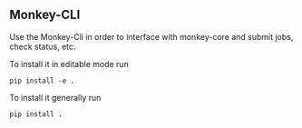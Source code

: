 ## Monkey-CLI

Use the Monkey-Cli in order to interface with monkey-core and submit jobs, check status, etc.

To install it in editable mode run
```
pip install -e .
```

To install it generally run
```
pip install .
```
